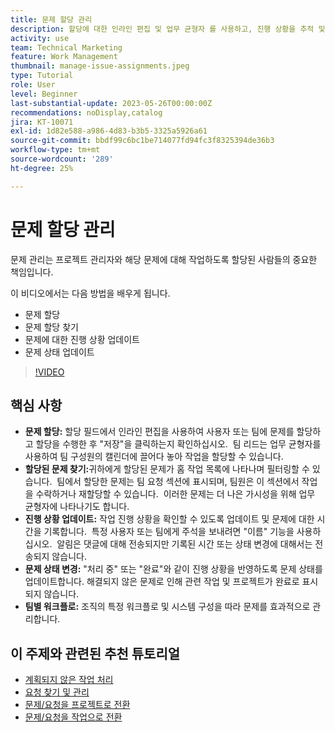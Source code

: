 ```yaml
---
title: 문제 할당 관리
description: 할당에 대한 인라인 편집 및 업무 균형자 를 사용하고, 진행 상황을 추적 및 업데이트하고, 문제 상태를 변경하고, 팀별 워크플로우를 준수하여 원활한 프로젝트 실행을 통해 Workfront의 문제를 효과적으로 관리합니다.
activity: use
team: Technical Marketing
feature: Work Management
thumbnail: manage-issue-assignments.jpeg
type: Tutorial
role: User
level: Beginner
last-substantial-update: 2023-05-26T00:00:00Z
recommendations: noDisplay,catalog
jira: KT-10071
exl-id: 1d82e588-a986-4d83-b3b5-3325a5926a61
source-git-commit: bbdf99c6bc1be714077fd94fc3f8325394de36b3
workflow-type: tm+mt
source-wordcount: '289'
ht-degree: 25%

---
```


# 문제 할당 관리

문제 관리는 프로젝트 관리자와 해당 문제에 대해 작업하도록 할당된 사람들의 중요한 책임입니다.

이 비디오에서는 다음 방법을 배우게 됩니다.

* 문제 할당
* 문제 할당 찾기
* 문제에 대한 진행 상황 업데이트
* 문제 상태 업데이트

>[!VIDEO](https://video.tv.adobe.com/v/3419931/?quality=12&learn=on&enablevpops=1)

## 핵심 사항

* **문제 할당:** 할당 필드에서 인라인 편집을 사용하여 사용자 또는 팀에 문제를 할당하고 할당을 수행한 후 &quot;저장&quot;을 클릭하는지 확인하십시오. &#x200B; 팀 리드는 업무 균형자를 사용하여 팀 구성원의 캘린더에 끌어다 놓아 작업을 할당할 수 있습니다. &#x200B;
* **할당된 문제 찾기:**&#x200B;귀하에게 할당된 문제가 홈 작업 목록에 나타나며 필터링할 수 있습니다. &#x200B; 팀에서 할당한 문제는 팀 요청 섹션에 표시되며, 팀원은 이 섹션에서 작업을 수락하거나 재할당할 수 있습니다. &#x200B; 이러한 문제는 더 나은 가시성을 위해 업무 균형자에 나타나기도 합니다. &#x200B;
* **진행 상황 업데이트:** 작업 진행 상황을 확인할 수 있도록 업데이트 및 문제에 대한 시간을 기록합니다. &#x200B; 특정 사용자 또는 팀에게 주석을 보내려면 &quot;이름&quot; 기능을 사용하십시오. &#x200B; 알림은 댓글에 대해 전송되지만 기록된 시간 또는 상태 변경에 대해서는 전송되지 않습니다. &#x200B;
* **문제 상태 변경:** &quot;처리 중&quot; 또는 &quot;완료&quot;와 같이 진행 상황을 반영하도록 문제 상태를 업데이트합니다&#x200B;. 해결되지 않은 문제로 인해 관련 작업 및 프로젝트가 완료로 표시되지 않습니다. &#x200B;
* **팀별 워크플로:** 조직의 특정 워크플로 및 시스템 구성을 따라 문제를 효과적으로 관리합니다. &#x200B;


## 이 주제와 관련된 추천 튜토리얼

* [계획되지 않은 작업 처리](/help/manage-work/issues-requests/handle-unplanned-work.md)
* [요청 찾기 및 관리](/help/manage-work/issues-requests/find-requests.md)
* [문제/요청을 프로젝트로 전환](/help/manage-work/issues-requests/create-a-project-from-a-request.md)
* [문제/요청을 작업으로 전환](/help/manage-work/issues-requests/convert-issues-to-other-work-items.md)
